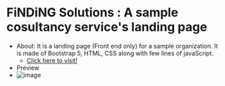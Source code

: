 # FiNDiNG Solutions : A sample cosultancy service's landing page


- About:
  It is a landing page (Front end only) for a sample organization. It is made of Bootstrap 5, HTML, CSS along with few lines of javaScript.
  - [Click here to visit!](https://tuhinbar.github.io/Finding_Solutions/)
- Preview
- ![image](https://user-images.githubusercontent.com/85868593/183098802-7ea9b794-51f7-4dc4-98a6-43a923c1c1bd.png)

